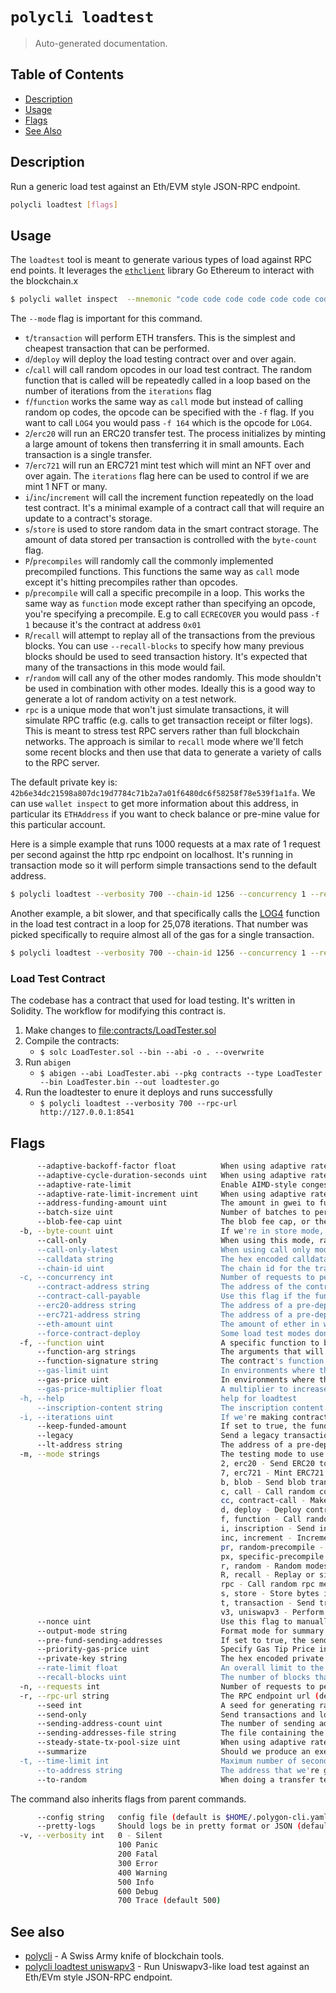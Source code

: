 # `polycli loadtest`

> Auto-generated documentation.

## Table of Contents

- [Description](#description)
- [Usage](#usage)
- [Flags](#flags)
- [See Also](#see-also)

## Description

Run a generic load test against an Eth/EVM style JSON-RPC endpoint.

```bash
polycli loadtest [flags]
```

## Usage

The `loadtest` tool is meant to generate various types of load against RPC end points. It leverages the [`ethclient`](https://pkg.go.dev/github.com/ethereum/go-ethereum/ethclient) library Go Ethereum to interact with the blockchain.x

```bash
$ polycli wallet inspect  --mnemonic "code code code code code code code code code code code quality" --addresses 1
```

The `--mode` flag is important for this command.

- `t`/`transaction` will perform ETH transfers. This is the simplest
  and cheapest transaction that can be performed.
- `d`/`deploy` will deploy the load testing contract over and over
  again.
- `c`/`call` will call random opcodes in our load test contract. The
  random function that is called will be repeatedly called in a loop
  based on the number of iterations from the `iterations` flag
- `f`/`function` works the same way as `call` mode but instead of
  calling random op codes, the opcode can be specified with the `-f`
  flag. If you want to call `LOG4` you would pass `-f 164` which is
  the opcode for `LOG4`.
- `2`/`erc20` will run an ERC20 transfer test. The process initializes
  by minting a large amount of tokens then transferring it in small
  amounts. Each transaction is a single transfer.
- `7`/`erc721` will run an ERC721 mint test which will mint an NFT
  over and over again. The `iterations` flag here can be used to
  control if we are mint 1 NFT or many.
- `i`/`inc`/`increment` will call the increment function repeatedly on
  the load test contract. It's a minimal example of a contract call
  that will require an update to a contract's storage.
- `s`/`store` is used to store random data in the smart contract
  storage. The amount of data stored per transaction is controlled
  with the `byte-count` flag.
- `P`/`precompiles` will randomly call the commonly implemented
  precompiled functions. This functions the same way as `call` mode
  except it's hitting precompiles rather than opcodes.
- `p`/`precompile` will call a specific precompile in a loop. This
  works the same way as `function` mode except rather than specifying
  an opcode, you're specifying a precompile. E.g to call `ECRECOVER`
  you would pass `-f 1` because it's the contract at address `0x01`
- `R`/`recall` will attempt to replay all of the transactions from the
  previous blocks. You can use `--recall-blocks` to specify how many
  previous blocks should be used to seed transaction history. It's
  expected that many of the transactions in this mode would fail.
- `r`/`random` will call any of the other modes randomly. This mode
  shouldn't be used in combination with other modes. Ideally this is a
  good way to generate a lot of random activity on a test network.
- `rpc` is a unique mode that won't just simulate transactions, it
  will simulate RPC traffic (e.g. calls to get transaction receipt or
  filter logs). This is meant to stress test RPC servers rather than
  full blockchain networks. The approach is similar to `recall` mode
  where we'll fetch some recent blocks and then use that data to
  generate a variety of calls to the RPC server.

The default private key is: `42b6e34dc21598a807dc19d7784c71b2a7a01f6480dc6f58258f78e539f1a1fa`. We can use `wallet inspect` to get more information about this address, in particular its `ETHAddress` if you want to check balance or pre-mine value for this particular account.

Here is a simple example that runs 1000 requests at a max rate of 1 request per second against the http rpc endpoint on localhost. It's running in transaction mode so it will perform simple transactions send to the default address.

```bash
$ polycli loadtest --verbosity 700 --chain-id 1256 --concurrency 1 --requests 1000 --rate-limit 1 --mode t --rpc-url http://localhost:8888
```

Another example, a bit slower, and that specifically calls the [LOG4](https://www.evm.codes/#a4) function in the load test contract in a loop for 25,078 iterations. That number was picked specifically to require almost all of the gas for a single transaction.

```bash
$ polycli loadtest --verbosity 700 --chain-id 1256 --concurrency 1 --requests 50 --rate-limit 0.5  --mode f --function 164 --iterations 25078 --rpc-url http://private.validator-001.devnet02.pos-v3.polygon.private:8545
```

### Load Test Contract

The codebase has a contract that used for load testing. It's written in Solidity. The workflow for modifying this contract is.

1. Make changes to <file:contracts/LoadTester.sol>
2. Compile the contracts:
   - `$ solc LoadTester.sol --bin --abi -o . --overwrite`
3. Run `abigen`
   - `$ abigen --abi LoadTester.abi --pkg contracts --type LoadTester --bin LoadTester.bin --out loadtester.go`
4. Run the loadtester to enure it deploys and runs successfully
   - `$ polycli loadtest --verbosity 700 --rpc-url http://127.0.0.1:8541`

## Flags

```bash
      --adaptive-backoff-factor float          When using adaptive rate limiting, this flag controls our multiplicative decrease value. (default 2)
      --adaptive-cycle-duration-seconds uint   When using adaptive rate limiting, this flag controls how often we check the queue size and adjust the rates (default 10)
      --adaptive-rate-limit                    Enable AIMD-style congestion control to automatically adjust request rate
      --adaptive-rate-limit-increment uint     When using adaptive rate limiting, this flag controls the size of the additive increases. (default 50)
      --address-funding-amount uint            The amount in gwei to fund the sending addresses with. (default 1000000000000000000)
      --batch-size uint                        Number of batches to perform at a time for receipt fetching. Default is 999 requests at a time. (default 999)
      --blob-fee-cap uint                      The blob fee cap, or the maximum blob fee per chunk, in Gwei. (default 100000)
  -b, --byte-count uint                        If we're in store mode, this controls how many bytes we'll try to store in our contract (default 1024)
      --call-only                              When using this mode, rather than sending a transaction, we'll just call. This mode is incompatible with adaptive rate limiting, summarization, and a few other features.
      --call-only-latest                       When using call only mode with recall, should we execute on the latest block or on the original block
      --calldata string                        The hex encoded calldata passed in. The format is function signature + arguments encoded together. This must be paired up with --mode contract-call and --contract-address
      --chain-id uint                          The chain id for the transactions.
  -c, --concurrency int                        Number of requests to perform concurrently. Default is one request at a time. (default 1)
      --contract-address string                The address of the contract that will be used in --mode contract-call. This must be paired up with --mode contract-call and --calldata
      --contract-call-payable                  Use this flag if the function is payable, the value amount passed will be from --eth-amount. This must be paired up with --mode contract-call and --contract-address
      --erc20-address string                   The address of a pre-deployed ERC20 contract
      --erc721-address string                  The address of a pre-deployed ERC721 contract
      --eth-amount uint                        The amount of ether in wei to send on every transaction
      --force-contract-deploy                  Some load test modes don't require a contract deployment. Set this flag to true to force contract deployments. This will still respect the --lt-address flags.
  -f, --function uint                          A specific function to be called if running with --mode f or a specific precompiled contract when running with --mode a (default 1)
      --function-arg strings                   The arguments that will be passed to a contract function call. This must be paired up with "--mode contract-call" and "--contract-address". Args can be passed multiple times: "--function-arg 'test' --function-arg 999" or comma separated values "--function-arg "test",9". The ordering of the arguments must match the ordering of the function parameters.
      --function-signature string              The contract's function signature that will be called. The format is '<function name>(<types...>)'. This must be paired up with '--mode contract-call' and '--contract-address'. If the function requires parameters you can pass them with '--function-arg <value>'.
      --gas-limit uint                         In environments where the gas limit can't be computed on the fly, we can specify it manually. This can also be used to avoid eth_estimateGas
      --gas-price uint                         In environments where the gas price can't be determined automatically, we can specify it manually
      --gas-price-multiplier float             A multiplier to increase or decrease the gas price (default 1)
  -h, --help                                   help for loadtest
      --inscription-content string             The inscription content that will be encoded as calldata. This must be paired up with --mode inscription (default "data:,{\"p\":\"erc-20\",\"op\":\"mint\",\"tick\":\"TEST\",\"amt\":\"1\"}")
  -i, --iterations uint                        If we're making contract calls, this controls how many times the contract will execute the instruction in a loop. If we are making ERC721 Mints, this indicates the minting batch size (default 1)
      --keep-funded-amount                     If set to true, the funded amount will be kept in the sending addresses. Otherwise, the funded amount will be refunded back to the account used to fund the account.
      --legacy                                 Send a legacy transaction instead of an EIP1559 transaction.
      --lt-address string                      The address of a pre-deployed load test contract
  -m, --mode strings                           The testing mode to use. It can be multiple like: "c,d,f,t"
                                               2, erc20 - Send ERC20 tokens
                                               7, erc721 - Mint ERC721 tokens
                                               b, blob - Send blob transactions
                                               c, call - Call random contract functions
                                               cc, contract-call - Make contract calls
                                               d, deploy - Deploy contracts
                                               f, function - Call random contract functions
                                               i, inscription - Send inscription transactions
                                               inc, increment - Increment a counter
                                               pr, random-precompile - Call random precompiled contracts
                                               px, specific-precompile - Call specific precompiled contracts
                                               r, random - Random modes (does not include the following modes: blob, call, inscription, recall, rpc, uniswapv3)
                                               R, recall - Replay or simulate transactions
                                               rpc - Call random rpc methods
                                               s, store - Store bytes in a dynamic byte array
                                               t, transaction - Send transactions
                                               v3, uniswapv3 - Perform UniswapV3 swaps (default [t])
      --nonce uint                             Use this flag to manually set the starting nonce
      --output-mode string                     Format mode for summary output (json | text) (default "text")
      --pre-fund-sending-addresses             If set to true, the sending addresses will be fund at the start of the execution, otherwise all addresses will be funded when used for the first time.
      --priority-gas-price uint                Specify Gas Tip Price in the case of EIP-1559
      --private-key string                     The hex encoded private key that we'll use to send transactions (default "42b6e34dc21598a807dc19d7784c71b2a7a01f6480dc6f58258f78e539f1a1fa")
      --rate-limit float                       An overall limit to the number of requests per second. Give a number less than zero to remove this limit all together (default 4)
      --recall-blocks uint                     The number of blocks that we'll attempt to fetch for recall (default 50)
  -n, --requests int                           Number of requests to perform for the benchmarking session. The default is to just perform a single request which usually leads to non-representative benchmarking results. (default 1)
  -r, --rpc-url string                         The RPC endpoint url (default "http://localhost:8545")
      --seed int                               A seed for generating random values and addresses (default 123456)
      --send-only                              Send transactions and load without waiting for it to be mined.
      --sending-address-count uint             The number of sending addresses to use. This is useful for avoiding pool account queue. (default 1)
      --sending-addresses-file string          The file containing the sending addresses private keys, one per line. This is useful for avoiding pool account queue but also to keep the same sending addresses for different execution cycles.
      --steady-state-tx-pool-size uint         When using adaptive rate limiting, this value sets the target queue size. If the queue is smaller than this value, we'll speed up. If the queue is smaller than this value, we'll back off. (default 1000)
      --summarize                              Should we produce an execution summary after the load test has finished. If you're running a large load test, this can take a long time
  -t, --time-limit int                         Maximum number of seconds to spend for benchmarking. Use this to benchmark within a fixed total amount of time. Per default there is no time limit. (default -1)
      --to-address string                      The address that we're going to send to (default "0xDEADBEEFDEADBEEFDEADBEEFDEADBEEFDEADBEEF")
      --to-random                              When doing a transfer test, should we send to random addresses rather than DEADBEEFx5
```

The command also inherits flags from parent commands.

```bash
      --config string   config file (default is $HOME/.polygon-cli.yaml)
      --pretty-logs     Should logs be in pretty format or JSON (default true)
  -v, --verbosity int   0 - Silent
                        100 Panic
                        200 Fatal
                        300 Error
                        400 Warning
                        500 Info
                        600 Debug
                        700 Trace (default 500)
```

## See also

- [polycli](polycli.md) - A Swiss Army knife of blockchain tools.
- [polycli loadtest uniswapv3](polycli_loadtest_uniswapv3.md) - Run Uniswapv3-like load test against an Eth/EVm style JSON-RPC endpoint.

